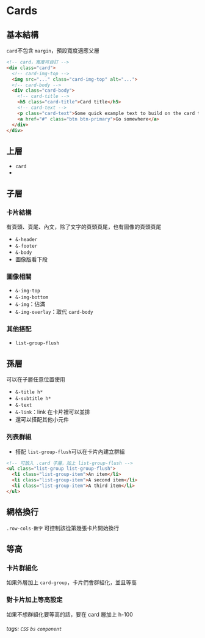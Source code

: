 # Cards

## 基本結構
`card`不包含 `margin`，預設寬度適應父層
```html
<!-- card，寬度可自訂 -->
<div class="card">
  <!-- card-img-top -->
  <img src="..." class="card-img-top" alt="...">
  <!-- card-body -->
  <div class="card-body">
    <!-- card-title -->
    <h5 class="card-title">Card title</h5>
	<!-- card-text -->
    <p class="card-text">Some quick example text to build on the card title and make up the bulk of the card's content.</p>
    <a href="#" class="btn btn-primary">Go somewhere</a>
  </div>
</div>
```

## 上層
- `card`
- 
## 子層
### 卡片結構
有頁頭、頁尾、內文，除了文字的頁頭頁尾，也有圖像的頁頭頁尾
- `&-header`
- `&-footer`
- `&-body`
- 圖像版看下段

### 圖像相關
- `&-img-top`
- `&-img-bottom`
- `&-img`：佔滿
- `&-img-overlay`：取代 `card-body`

### 其他搭配
- `list-group-flush`


## 孫層
可以在子層任意位置使用
- `&-title h*`
- `&-subtitle h*`
- `&-text`
- `&-link`：link 在卡片裡可以並排
- 還可以搭配其他小元件

### 列表群組
- 搭配 `list-group-flush`可以在卡片內建立群組  

```html
<!-- 可放入 .card 子層，加上 list-group-flush -->
<ul class="list-group list-group-flush">
  <li class="list-group-item">An item</li>
  <li class="list-group-item">A second item</li>
  <li class="list-group-item">A third item</li>
</ul>
```


## 網格換行
`.row-cols-數字`
可控制該從第幾張卡片開始換行


## 等高
### 卡片群組化
如果外層加上 `card-group`，卡片們會群組化，並且等高
### 對卡片加上等高設定
如果不想群組化要等高的話，要在 card 層加上 h-100

###### tags: `CSS` `bs` `component`